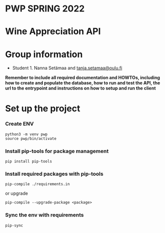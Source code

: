 # PWP SPRING 2022
# Wine Appreciation API
# Group information
* Student 1. Nanna Setämaa and tanja.setamaa@oulu.fi

__Remember to include all required documentation and HOWTOs, including how to create and populate the database, how to run and test the API, the url to the entrypoint and instructions on how to setup and run the client__

# Set up the project

### Create ENV

```shell
python3 -m venv pwp
source pwp/bin/activate
```

### Install pip-tools for package management

```shell
pip install pip-tools
```

### Install required packages with pip-tools

```shell
pip-compile ./requirements.in
```

or upgrade
```shell
pip-compile --upgrade-package <package>
```

### Sync the env with requirements

```shell
pip-sync
```
